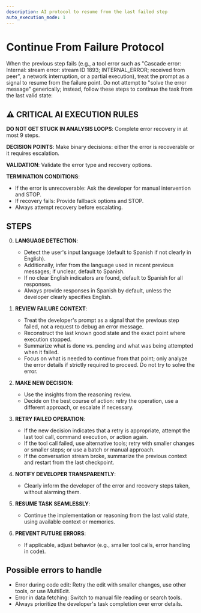```yaml
---
description: AI protocol to resume from the last failed step
auto_execution_mode: 1
---
```


# Continue From Failure Protocol

When the previous step fails (e.g., a tool error such as "Cascade error: Internal: stream error: stream ID 1893; INTERNAL_ERROR; received from peer", a network interruption, or a partial execution), treat the prompt as a signal to resume from the failure point. Do not attempt to "solve the error message" generically; instead, follow these steps to continue the task from the last valid state:

## ⚠️ CRITICAL AI EXECUTION RULES

**DO NOT GET STUCK IN ANALYSIS LOOPS**: Complete error recovery in at most 9 steps.

**DECISION POINTS**: Make binary decisions: either the error is recoverable or it requires escalation.

**VALIDATION**: Validate the error type and recovery options.

**TERMINATION CONDITIONS**:

- If the error is unrecoverable: Ask the developer for manual intervention and STOP.
- If recovery fails: Provide fallback options and STOP.
- Always attempt recovery before escalating.

## STEPS

0. **LANGUAGE DETECTION**:
   - Detect the user's input language (default to Spanish if not clearly in English).
   - Additionally, infer from the language used in recent previous messages; if unclear, default to Spanish.
   - If no clear English indicators are found, default to Spanish for all responses.
   - Always provide responses in Spanish by default, unless the developer clearly specifies English.

1. **REVIEW FAILURE CONTEXT**:
   - Treat the developer's prompt as a signal that the previous step failed, not a request to debug an error message.
   - Reconstruct the last known good state and the exact point where execution stopped.
   - Summarize what is done vs. pending and what was being attempted when it failed.
   - Focus on what is needed to continue from that point; only analyze the error details if strictly required to proceed. Do not try to solve the error.

2. **MAKE NEW DECISION**:
   - Use the insights from the reasoning review.
   - Decide on the best course of action: retry the operation, use a different approach, or escalate if necessary.

3. **RETRY FAILED OPERATION**:
   - If the new decision indicates that a retry is appropriate, attempt the last tool call, command execution, or action again.
   - If the tool call failed, use alternative tools; retry with smaller changes or smaller steps; or use a batch or manual approach.
   - If the conversation stream broke, summarize the previous context and restart from the last checkpoint.

4. **NOTIFY DEVELOPER TRANSPARENTLY**:
   - Clearly inform the developer of the error and recovery steps taken, without alarming them.

5. **RESUME TASK SEAMLESSLY**:
   - Continue the implementation or reasoning from the last valid state, using available context or memories.

6. **PREVENT FUTURE ERRORS**:
   - If applicable, adjust behavior (e.g., smaller tool calls, error handling in code).

## Possible errors to handle

- Error during code edit: Retry the edit with smaller changes, use other tools, or use MultiEdit.
- Error in data fetching: Switch to manual file reading or search tools.
- Always prioritize the developer's task completion over error details.
